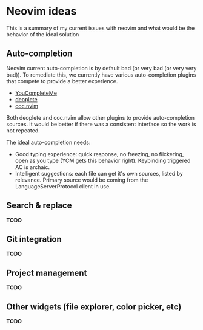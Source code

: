 
# Neovim ideas

This is a summary of my current issues with neovim and what would be the behavior of
the ideal solution


## Auto-completion

Neovim current auto-completion is by default bad (or very bad (or very very bad)).
To remediate this, we currently have various auto-completion plugins that compete
to provide a better experience.

  - [YouCompleteMe](https://github.com/Valloric/YouCompleteMe)
  - [deoplete](https://github.com/Shougo/deoplete.nvim)
  - [coc.nvim](https://github.com/neoclide/coc.nvim)

Both deoplete and coc.nvim allow other plugins to provide auto-completion sources.
It would be better if there was a consistent interface so the work is not repeated.

The ideal auto-completion needs:
 - Good typing experience: quick response, no freezing, no flickering,
   open as you type (YCM gets this behavior right). Keybinding triggered AC is archaic.
 - Intelligent suggestions: each file can get it's own sources, listed by relevance.
     Primary source would be coming from the LanguageServerProtocol client in use.

## Search & replace

**TODO**

## Git integration

**TODO**

## Project management

**TODO**

## Other widgets (file explorer, color picker, etc)

**TODO**
